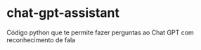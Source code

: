 # chat-gpt-assistant
 Código python que te permite fazer perguntas ao Chat GPT com reconhecimento de fala
